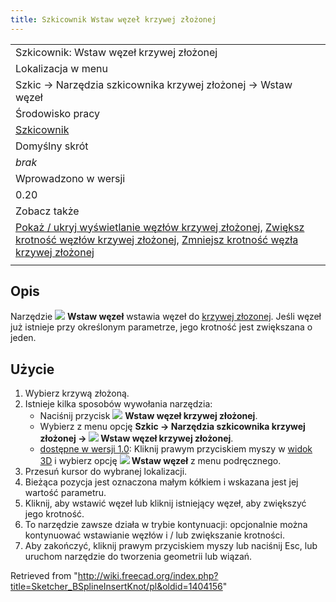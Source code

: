 ```yaml
---
title: Szkicownik Wstaw węzeł krzywej złożonej
---
```

|  |
| --- |
| Szkicownik: Wstaw węzeł krzywej złożonej |
| Lokalizacja w menu |
| Szkic → Narzędzia szkicownika krzywej złożonej → Wstaw węzeł |
| Środowisko pracy |
| [Szkicownik](/Sketcher_Workbench/pl "Sketcher Workbench/pl") |
| Domyślny skrót |
| *brak* |
| Wprowadzono w wersji |
| 0.20 |
| Zobacz także |
| [Pokaż / ukryj wyświetlanie węzłów krzywej złożonej](/Sketcher_BSplineKnotMultiplicity/pl "Sketcher BSplineKnotMultiplicity/pl"), [Zwiększ krotność węzłów krzywej złożonej](/Sketcher_BSplineIncreaseKnotMultiplicity/pl "Sketcher BSplineIncreaseKnotMultiplicity/pl"), [Zmniejsz krotność węzła krzywej złożonej](/Sketcher_BSplineDecreaseKnotMultiplicity/pl "Sketcher BSplineDecreaseKnotMultiplicity/pl") |
|  |

## Opis

Narzędzie ![](/images/Sketcher_BSplineInsertKnot.svg) **Wstaw węzeł** wstawia węzeł do [krzywej złozonej](/B-Splines/pl "B-Splines/pl"). Jeśli węzeł już istnieje przy określonym parametrze, jego krotność jest zwiększana o jeden.

## Użycie

1. Wybierz krzywą złożoną.
2. Istnieje kilka sposobów wywołania narzędzia:
   * Naciśnij przycisk ![](/images/Sketcher_BSplineInsertKnot.svg) **Wstaw węzeł krzywej złożonej**.
   * Wybierz z menu opcję **Szkic → Narzędzia szkicownika krzywej złożonej → ![](/images/Sketcher_BSplineInsertKnot.svg) Wstaw węzeł krzywej złożonej**.
   * [dostępne w wersji 1.0](/Release_notes_1.0/pl "Release notes 1.0/pl"): Kliknij prawym przyciskiem myszy w [widok 3D](/3D_view/pl "3D view/pl") i wybierz opcję **![](/images/Sketcher_BSplineInsertKnot.svg) Wstaw węzeł** z menu podręcznego.
3. Przesuń kursor do wybranej lokalizacji.
4. Bieżąca pozycja jest oznaczona małym kółkiem i wskazana jest jej wartość parametru.
5. Kliknij, aby wstawić węzeł lub kliknij istniejący węzeł, aby zwiększyć jego krotność.
6. To narzędzie zawsze działa w trybie kontynuacji: opcjonalnie można kontynuować wstawianie węzłów i / lub zwiększanie krotności.
7. Aby zakończyć, kliknij prawym przyciskiem myszy lub naciśnij Esc, lub uruchom narzędzie do tworzenia geometrii lub wiązań.

Retrieved from "<http://wiki.freecad.org/index.php?title=Sketcher_BSplineInsertKnot/pl&oldid=1404156>"